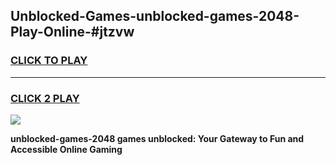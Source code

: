 
## Unblocked-Games-unblocked-games-2048-Play-Online-#jtzvw
<h3>
<a href="https://premium.freeplayer.one?title=unblocked-games-2048&ref=27F">CLICK TO PLAY</a></h3>
<hr>

<h3>
<a href="https://premium.freeplayer.one?title=unblocked-games-2048&ref=27F">CLICK 2 PLAY</a>
  
</h3>

<a href="https://premium.freeplayer.one?title=unblocked-games-2048&ref=27F"><img src="https://clearcache.store/games.png"></a>


**unblocked-games-2048 games unblocked: Your Gateway to Fun and Accessible Online Gaming**
